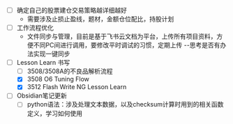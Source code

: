 - [ ] 确定自己的股票建仓交易策略越详细越好
	- 需要涉及止损止盈线，题材，金额仓位配比，持股计划
- [ ] 工作流程优化
	- 文件同步与管理，目前是基于飞书云文档为平台，上传所有项目资料，方便不同PC间进行调用，要修改平时调试的习惯，定期上传 --思考是否有办法实现一键同步
- [ ] Lesson Learn 书写
	- [ ] 3508/3508A的不良品解析流程
	- [x] 3508 O6 Tuning Flow
	- [x] 3512 Flash Write NG Lesson Learn
- [ ] Obsidian笔记更新
	- [ ] python语法：涉及处理文本数据，以及checksum计算时用到的相关函数定义，学习如何使用